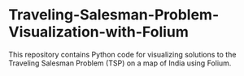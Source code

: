 # Traveling-Salesman-Problem-Visualization-with-Folium
This repository contains Python code for visualizing solutions to the Traveling Salesman Problem (TSP) on a map of India using Folium.
